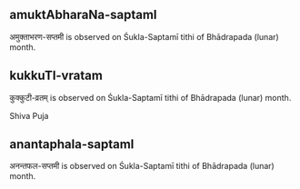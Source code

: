 ## amuktAbharaNa-saptamI

अमुक्ताभरण-सप्तमी is observed on Śukla-Saptamī tithi of Bhādrapada (lunar) month.



## kukkuTI-vratam

कुक्कुटी-व्रतम् is observed on Śukla-Saptamī tithi of Bhādrapada (lunar) month.

Shiva Puja

## anantaphala-saptamI

अनन्तफल-सप्तमी is observed on Śukla-Saptamī tithi of Bhādrapada (lunar) month.



